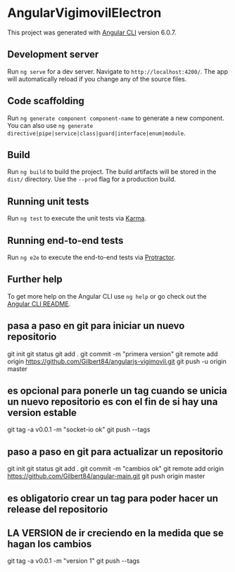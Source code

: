 # AngularVigimovilElectron

This project was generated with [Angular CLI](https://github.com/angular/angular-cli) version 6.0.7.

## Development server

Run `ng serve` for a dev server. Navigate to `http://localhost:4200/`. The app will automatically reload if you change any of the source files.

## Code scaffolding

Run `ng generate component component-name` to generate a new component. You can also use `ng generate directive|pipe|service|class|guard|interface|enum|module`.

## Build

Run `ng build` to build the project. The build artifacts will be stored in the `dist/` directory. Use the `--prod` flag for a production build.

## Running unit tests

Run `ng test` to execute the unit tests via [Karma](https://karma-runner.github.io).

## Running end-to-end tests

Run `ng e2e` to execute the end-to-end tests via [Protractor](http://www.protractortest.org/).

## Further help

To get more help on the Angular CLI use `ng help` or go check out the [Angular CLI README](https://github.com/angular/angular-cli/blob/master/README.md).

## pasa a paso en git para iniciar un nuevo repositorio

git init
git status
git add .
git commit -m "primera version"
git remote add origin https://github.com/Gilbert84/angularjs-vigimovil.git
git push -u origin master

## es opcional para ponerle un tag cuando se unicia un nuevo repositorio es con el fin de si hay una version estable
git tag -a v0.0.1 -m "socket-io ok"
git push --tags

## paso a paso en git para actualizar un repositorio

git init
git status
git add .
git commit -m "cambios ok"
git remote add origin https://github.com/Gilbert84/angular-main.git
git push origin master

## es obligatorio crear un tag para poder hacer un release del repositorio 
## LA VERSION de ir creciendo en la medida que se hagan los cambios

git tag -a v0.0.1 -m "version 1" 
git push --tags
